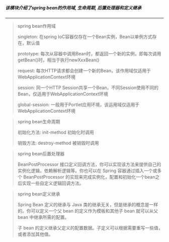 ##### 该模块介绍了spring bean的作用域, 生命周期, 后置处理器和定义继承
---
> spring bean作用域
>
> singleton: 在spring IoC容器仅存在一个Bean实例，Bean以单例方式存在，默认值
>
>  prototype: 每次从容器中调用Bean时，都返回一个新的实例，即每次调用getBean()时，相当于执行newXxxBean() 
>
>  request: 每次HTTP请求都会创建一个新的Bean，该作用域仅适用于WebApplicationContext环境
>
>  session: 同一个HTTP Session共享一个Bean，不同Session使用不同的Bean，仅适用于WebApplicationContext环境
>
>  global-session: 一般用于Portlet应用环境，该运用域仅适用于WebApplicationContext环境

> spring bean生命周期
>
> 初始化方法: init-method 初始化时调用
>
> 销毁方法: destroy-method 被销毁时调用

> spring bean后置处理器
>
> BeanPostProcessor 接口定义回调方法，你可以实现该方法来提供自己的实例化逻辑，依赖解析逻辑等。你也可以在 Spring 容器通过插入一个或多个 BeanPostProcessor 的实现来完成实例化，配置和初始化一个bean之后实现一些自定义逻辑回调方法。

> spring bean定义继承
> 
> Spring Bean 定义的继承与 Java 类的继承无关，但是继承的概念是一样的。你可以定义一个父 bean 的定义作为模板和其他子 bean 就可以从父 bean 中继承所需的配置。
>
>子 bean 的定义继承父定义的配置数据。子定义可以根据需要重写一些值，或者添加其他值。